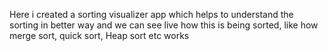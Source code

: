 Here i created a sorting visualizer app which helps to understand the sorting in better way and we can see live how this is being sorted, like how merge sort, quick sort, Heap sort etc works
